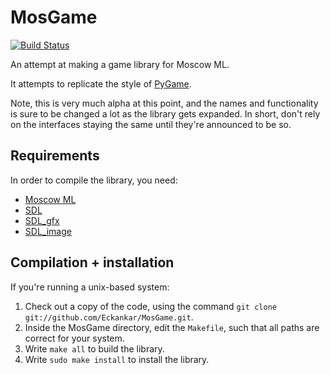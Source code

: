# MosGame 

[![Build Status](https://travis-ci.org/Eckankar/MosGame.svg?branch=master)](https://travis-ci.org/Eckankar/MosGame)

An attempt at making a game library for Moscow ML.

It attempts to replicate the style of [PyGame](http://pygame.org).

Note, this is very much alpha at this point, and the names and functionality is sure to be changed a lot as the library gets expanded.
In short, don't rely on the interfaces staying the same until they're announced to be so.

## Requirements

In order to compile the library, you need:

* [Moscow ML](http://github.com/kfl/mosml)
* [SDL](http://www.libsdl.org/)
* [SDL_gfx](http://www.ferzkopp.net/joomla/content/view/19/14/)
* [SDL_image](http://www.libsdl.org/projects/SDL_image/)

## Compilation + installation

If you're running a unix-based system:

1. Check out a copy of the code, using the command `git clone git://github.com/Eckankar/MosGame.git`.
2. Inside the MosGame directory, edit the `Makefile`, such that all paths are correct for your system.
3. Write `make all` to build the library.
4. Write `sudo make install` to install the library.
